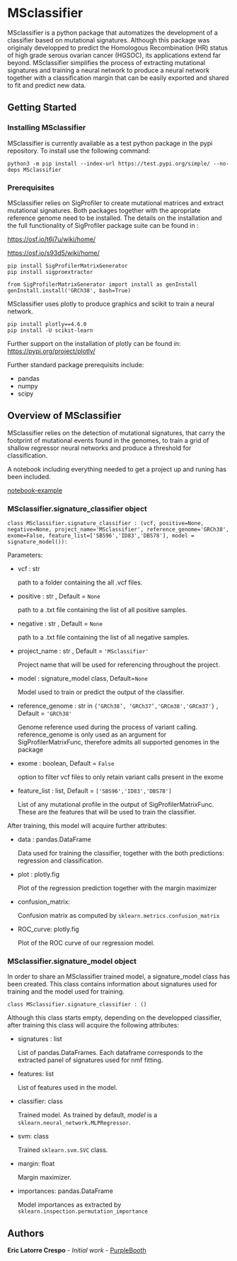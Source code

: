 # MSclassifier

MSclassifier is a python package that automatizes the development of a classifier based on mutational signatures. Although this package was originaly developped to predict the Homologous Recombination (HR) status of high grade serous ovarian cancer (HGSOC), its applications extend far beyond. MSclassifier simplifies the process of extracting mutational signatures and training a neural network to produce a neural network together with a classification margin that can be easily exported and shared to fit and predict new data.

## Getting Started

### Installing MSclassifier
MSclassifier is currently available as a test python package in the pypi repository. To install use the following command:

```
python3 -m pip install --index-url https://test.pypi.org/simple/ --no-deps MSclassifier
```

### Prerequisites

MSclassifier relies on SigProfiler to create mutational matrices and extract mutational signatures. Both packages together with the apropriate reference genome need to be installed. The details on the installation and the full functionality of SigProfiler package suite can be found in :

https://osf.io/t6j7u/wiki/home/

https://osf.io/s93d5/wiki/home/

```
pip install SigProfilerMatrixGenerator
pip install sigproextractor

from SigProfilerMatrixGenerator import install as genInstall
genInstall.install('GRCh38', bash=True)
```
MSclassifier uses plotly to produce graphics and scikit to train a neural network.

```
pip install plotly==4.6.0
pip install -U scikit-learn

```

Further support on the installation of plotly can be found in:
https://pypi.org/project/plotly/

Further standard package prerequisits include:
  - pandas
  - numpy
  - scipy



## Overview of MSclassifier

MSclassifier relies on the detection of mutational signatures, that carry the footprint of mutational events found in the genomes, to train a grid of shallow regressor neural networks and produce a threshold for classification. 

A notebook including everything needed to get a project up and runing has been included.

[notebook-example](https://nbviewer.jupyter.org/github/elc08/MSclassifier/blob/master/Introduction%20to%20MSclassifier.ipynb)

### MSclassifier.signature_classifier object

```
class MSclassifier.signature_classifier : (vcf, positive=None, negative=None, project_name='MSclassifier', reference_genome='GRCh38', exome=False, feature_list=['SBS96','ID83','DBS78'], model = signature_model()):
```

Parameters:

- vcf : str
   
    path to a folder containing the all .vcf files.

- positive : str , Default = `None`
    
    path to a .txt file containing the list of all positive samples.

- negative : str , Default = `None`
    
    path to a .txt file containing the list of all negative samples.

- project_name : str , Default = `'MSclassifier'`
    
    Project name that will be used for referencing throughout the project.

- model :  signature_model class, Default=`None`

    Model used to train or predict the output of the classifier.
    
- reference_genome : str in `{‘GRCh38’, ‘GRCh37’,'GRCm38','GRCm37'}` , Default = `'GRCh38'`
    
    Genome reference used during the process of variant calling. reference_genome is only used as an argument for SigProfilerMatrixFunc, therefore admits all supported genomes in the package

- exome : boolean, Default = `False`
    
    option to filter vcf files to only retain variant calls present in the exome

- feature_list : list, Default = `['SBS96','ID83','DBS78']`
        
    List of any mutational profile in the output of SigProfilerMatrixFunc. These are the features that will be used to train the classifier.
    
After training, this model will acquire further attributes:

- data : pandas.DataFrame

    Data used for training the classifier, together with the both predictions: regression and classification.
    
- plot : plotly.fig

     Plot of the regression prediction together with the margin maximizer

- confusion_matrix: 

    Confusion matrix as computed by `sklearn.metrics.confusion_matrix`
   
- ROC_curve: plotly.fig

    Plot of the ROC curve of our regression model.
    
    
### MSclassifier.signature_model object

In order to share an MSclassifier trained model, a signature_model class has been created. This class contains information about signatures used for training and the model used for training. 

```
class MSclassifier.signature_classifier : ()
```
Although this class starts empty, depending on the developped classifier, after training this class will acquire the following attributes:

- signatures : list

    List of pandas.DataFrames. Each dataframe corresponds to the extracted panel of signatures used for nmf fitting.
    
- features: list
 
    List of features used in the model.
    
- classifier: class

    Trained model. As trained by default, *model* is a `sklearn.neural_network.MLPRegressor`. 

- svm: class
    
    Trained `sklearn.svm.SVC` class.
    
- margin: float

    Margin maximizer.
    
- importances: pandas.DataFrame


    Model importances as extracted by `sklearn.inspection.permutation_importance`


## Authors

**Eric Latorre Crespo** - *Initial work* - [PurpleBooth](https://github.com/PurpleBooth)
